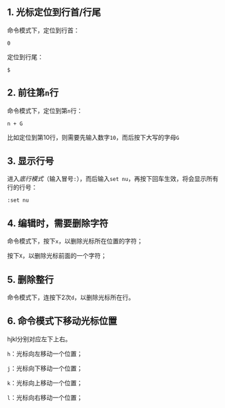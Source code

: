 ## 1. 光标定位到行首/行尾

命令模式下，定位到行首：

    0

定位到行尾：

    $

## 2. 前往第`n`行

命令模式下，定位到第`n`行：

    n + G

比如定位到第10行，则需要先输入数字`10`，而后按下大写的字母`G`

## 3. 显示行号

进入*底行模式*（输入冒号`:`），而后输入`set nu`，再按下回车生效，将会显示所有行的行号：

    :set nu

## 4. 编辑时，需要删除字符

命令模式下，按下`x`，以删除光标所在位置的字符；

按下`X`，以删除光标前面的一个字符；

## 5. 删除整行

命令模式下，连按下2次`d`，以删除光标所在行。

## 6. 命令模式下移动光标位置

hjkl分别对应左下上右。

`h`：光标向左移动一个位置；

`j`：光标向下移动一个位置；

`k`：光标向上移动一个位置；

`l`：光标向右移动一个位置；